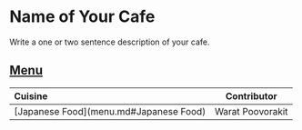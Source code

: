# Name of Your Cafe

Write a one or two sentence description of your cafe.

## [Menu](menu.md)

| Cuisine                               | Contributor        |
|:--------------------------------------|--------------------|
|        [Japanese Food](menu.md#Japanese Food)                               |   Warat Poovorakit                 |
